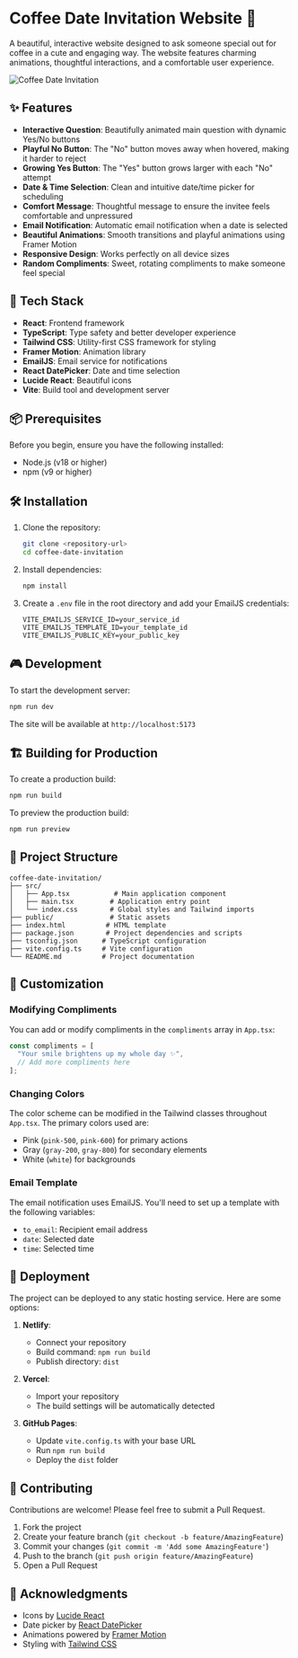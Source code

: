 # Coffee Date Invitation Website 💝

A beautiful, interactive website designed to ask someone special out for coffee in a cute and engaging way. The website features charming animations, thoughtful interactions, and a comfortable user experience.

![Coffee Date Invitation](![screenshot_1742303864032.png](<https://media-hosting.imagekit.io//42f266e2af4b4334/screenshot_1742303864032.png?Expires=1836911864&Key-Pair-Id=K2ZIVPTIP2VGHC&Signature=X0e2C6em7zVpPOeleBk79wvXuQaINoXEIEY-0oR1~czW-z6wb1qlhseOmVW7M2isntrgnCR0rw641eAJoyxWuxZIoKaLPQkOxL4edesJrMU~CChD-X1v9-d4teQbJA~4vvqpLhv98zTLr8rkl4sWnMuoIloh6HPPAUmF1C4rY2vW4pTPjy1o36JONk6BXl363pplplKZzJWMOj9JDg8D4EzEVyd84cBZ5W5Qxt41Ipv27ss5vRMtCnBzsoNzYMd5DKnzcWpagvy6TwwRLznNjp7OMUdbzgU72h5DIqsDO1c~d8tZH1UUHGcMwq9Q93KD5d3rzvDLsBxriXxfNrFhjw__>))

## ✨ Features

- **Interactive Question**: Beautifully animated main question with dynamic Yes/No buttons
- **Playful No Button**: The "No" button moves away when hovered, making it harder to reject
- **Growing Yes Button**: The "Yes" button grows larger with each "No" attempt
- **Date & Time Selection**: Clean and intuitive date/time picker for scheduling
- **Comfort Message**: Thoughtful message to ensure the invitee feels comfortable and unpressured
- **Email Notification**: Automatic email notification when a date is selected
- **Beautiful Animations**: Smooth transitions and playful animations using Framer Motion
- **Responsive Design**: Works perfectly on all device sizes
- **Random Compliments**: Sweet, rotating compliments to make someone feel special

## 🚀 Tech Stack

- **React**: Frontend framework
- **TypeScript**: Type safety and better developer experience
- **Tailwind CSS**: Utility-first CSS framework for styling
- **Framer Motion**: Animation library
- **EmailJS**: Email service for notifications
- **React DatePicker**: Date and time selection
- **Lucide React**: Beautiful icons
- **Vite**: Build tool and development server

## 📦 Prerequisites

Before you begin, ensure you have the following installed:
- Node.js (v18 or higher)
- npm (v9 or higher)

## 🛠️ Installation

1. Clone the repository:
   ```bash
   git clone <repository-url>
   cd coffee-date-invitation
   ```

2. Install dependencies:
   ```bash
   npm install
   ```

3. Create a `.env` file in the root directory and add your EmailJS credentials:
   ```env
   VITE_EMAILJS_SERVICE_ID=your_service_id
   VITE_EMAILJS_TEMPLATE_ID=your_template_id
   VITE_EMAILJS_PUBLIC_KEY=your_public_key
   ```

## 🎮 Development

To start the development server:

```bash
npm run dev
```

The site will be available at `http://localhost:5173`

## 🏗️ Building for Production

To create a production build:

```bash
npm run build
```

To preview the production build:

```bash
npm run preview
```

## 📱 Project Structure

```
coffee-date-invitation/
├── src/
│   ├── App.tsx           # Main application component
│   ├── main.tsx         # Application entry point
│   └── index.css        # Global styles and Tailwind imports
├── public/              # Static assets
├── index.html          # HTML template
├── package.json        # Project dependencies and scripts
├── tsconfig.json      # TypeScript configuration
├── vite.config.ts     # Vite configuration
└── README.md          # Project documentation
```

## 🎨 Customization

### Modifying Compliments
You can add or modify compliments in the `compliments` array in `App.tsx`:

```typescript
const compliments = [
  "Your smile brightens up my whole day ✨",
  // Add more compliments here
];
```

### Changing Colors
The color scheme can be modified in the Tailwind classes throughout `App.tsx`. The primary colors used are:
- Pink (`pink-500`, `pink-600`) for primary actions
- Gray (`gray-200`, `gray-800`) for secondary elements
- White (`white`) for backgrounds

### Email Template
The email notification uses EmailJS. You'll need to set up a template with the following variables:
- `to_email`: Recipient email address
- `date`: Selected date
- `time`: Selected time

## 🚀 Deployment

The project can be deployed to any static hosting service. Here are some options:

1. **Netlify**:
   - Connect your repository
   - Build command: `npm run build`
   - Publish directory: `dist`

2. **Vercel**:
   - Import your repository
   - The build settings will be automatically detected

3. **GitHub Pages**:
   - Update `vite.config.ts` with your base URL
   - Run `npm run build`
   - Deploy the `dist` folder


## 🤝 Contributing

Contributions are welcome! Please feel free to submit a Pull Request.

1. Fork the project
2. Create your feature branch (`git checkout -b feature/AmazingFeature`)
3. Commit your changes (`git commit -m 'Add some AmazingFeature'`)
4. Push to the branch (`git push origin feature/AmazingFeature`)
5. Open a Pull Request

## 💖 Acknowledgments

- Icons by [Lucide React](https://lucide.dev)
- Date picker by [React DatePicker](https://reactdatepicker.com)
- Animations powered by [Framer Motion](https://www.framer.com/motion)
- Styling with [Tailwind CSS](https://tailwindcss.com)
